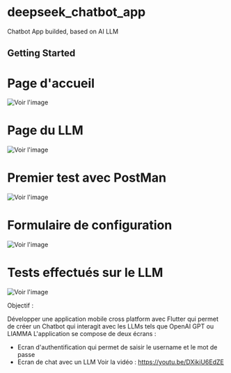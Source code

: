 # deepseek_chatbot_app

Chatbot App builded, based on AI LLM

## Getting Started


# Page d'accueil
![Voir l'image](deepseek_chatbot_app/pics/dashboard.png)

# Page du LLM
![Voir l'image](deepseek_chatbot_app/pics/chatbot_page.png)

# Premier test avec PostMan
![Voir l'image](deepseek_chatbot_app/pics/test_lien_deepseek_postman.png)

# Formulaire de configuration
![Voir l'image](deepseek_chatbot_app/pics/form_configuration.png)

# Tests effectués sur le LLM
![Voir l'image](deepseek_chatbot_app/pics/test_fonctionnement.png)


Objectif :

Développer une application mobile cross platform avec Flutter qui permet de créer un Chatbot qui interagit avec les LLMs tels que OpenAI GPT ou LIAMMA
L'application se compose de deux écrans :
- Ecran d'authentification qui permet de saisir le username et le mot de passe
- Ecran de chat avec un LLM
  Voir la vidéo : https://youtu.be/DXikiU6EdZE